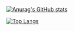 [![Anurag's GitHub stats](https://github-readme-stats.vercel.app/api?username=kantawitarm)](https://github.com/anuraghazra/github-readme-stats)

[![Top Langs](https://github-readme-stats.vercel.app/api/top-langs/?username=kantawitarm&layout=compact)](https://github.com/anuraghazra/github-readme-stats)